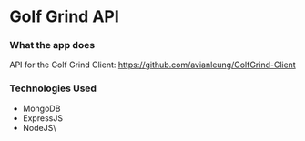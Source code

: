 # Golf Grind API 

### What the app does
API for the Golf Grind Client: https://github.com/avianleung/GolfGrind-Client

### Technologies Used
- MongoDB
- ExpressJS
- NodeJS\
